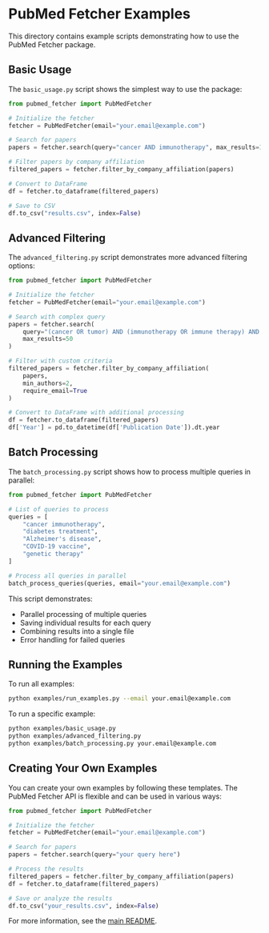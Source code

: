 # PubMed Fetcher Examples

This directory contains example scripts demonstrating how to use the PubMed Fetcher package.

## Basic Usage

The `basic_usage.py` script shows the simplest way to use the package:

```python
from pubmed_fetcher import PubMedFetcher

# Initialize the fetcher
fetcher = PubMedFetcher(email="your.email@example.com")

# Search for papers
papers = fetcher.search(query="cancer AND immunotherapy", max_results=10)

# Filter papers by company affiliation
filtered_papers = fetcher.filter_by_company_affiliation(papers)

# Convert to DataFrame
df = fetcher.to_dataframe(filtered_papers)

# Save to CSV
df.to_csv("results.csv", index=False)
```

## Advanced Filtering

The `advanced_filtering.py` script demonstrates more advanced filtering options:

```python
from pubmed_fetcher import PubMedFetcher

# Initialize the fetcher
fetcher = PubMedFetcher(email="your.email@example.com")

# Search with complex query
papers = fetcher.search(
    query="(cancer OR tumor) AND (immunotherapy OR immune therapy) AND 2023:2024[dp]",
    max_results=50
)

# Filter with custom criteria
filtered_papers = fetcher.filter_by_company_affiliation(
    papers,
    min_authors=2,
    require_email=True
)

# Convert to DataFrame with additional processing
df = fetcher.to_dataframe(filtered_papers)
df['Year'] = pd.to_datetime(df['Publication Date']).dt.year
```

## Batch Processing

The `batch_processing.py` script shows how to process multiple queries in parallel:

```python
from pubmed_fetcher import PubMedFetcher

# List of queries to process
queries = [
    "cancer immunotherapy",
    "diabetes treatment",
    "Alzheimer's disease",
    "COVID-19 vaccine",
    "genetic therapy"
]

# Process all queries in parallel
batch_process_queries(queries, email="your.email@example.com")
```

This script demonstrates:

- Parallel processing of multiple queries
- Saving individual results for each query
- Combining results into a single file
- Error handling for failed queries

## Running the Examples

To run all examples:

```bash
python examples/run_examples.py --email your.email@example.com
```

To run a specific example:

```bash
python examples/basic_usage.py
python examples/advanced_filtering.py
python examples/batch_processing.py your.email@example.com
```

## Creating Your Own Examples

You can create your own examples by following these templates. The PubMed Fetcher API is flexible and can be used in various ways:

```python
from pubmed_fetcher import PubMedFetcher

# Initialize the fetcher
fetcher = PubMedFetcher(email="your.email@example.com")

# Search for papers
papers = fetcher.search(query="your query here")

# Process the results
filtered_papers = fetcher.filter_by_company_affiliation(papers)
df = fetcher.to_dataframe(filtered_papers)

# Save or analyze the results
df.to_csv("your_results.csv", index=False)
```

For more information, see the [main README](../README.md).
